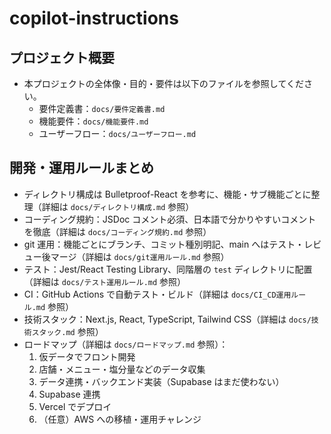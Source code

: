 # copilot-instructions

## プロジェクト概要

- 本プロジェクトの全体像・目的・要件は以下のファイルを参照してください。
  - 要件定義書：`docs/要件定義書.md`
  - 機能要件：`docs/機能要件.md`
  - ユーザーフロー：`docs/ユーザーフロー.md`

## 開発・運用ルールまとめ

- ディレクトリ構成は Bulletproof-React を参考に、機能・サブ機能ごとに整理（詳細は `docs/ディレクトリ構成.md` 参照）
- コーディング規約：JSDoc コメント必須、日本語で分かりやすいコメントを徹底（詳細は `docs/コーディング規約.md` 参照）
- git 運用：機能ごとにブランチ、コミット種別明記、main へはテスト・レビュー後マージ（詳細は `docs/git運用ルール.md` 参照）
- テスト：Jest/React Testing Library、同階層の `test` ディレクトリに配置（詳細は `docs/テスト運用ルール.md` 参照）
- CI：GitHub Actions で自動テスト・ビルド（詳細は `docs/CI_CD運用ルール.md` 参照）
- 技術スタック：Next.js, React, TypeScript, Tailwind CSS（詳細は `docs/技術スタック.md` 参照）
- ロードマップ（詳細は `docs/ロードマップ.md` 参照）：
  1. 仮データでフロント開発
  2. 店舗・メニュー・塩分量などのデータ収集
  3. データ連携・バックエンド実装（Supabase はまだ使わない）
  4. Supabase 連携
  5. Vercel でデプロイ
  6. （任意）AWS への移植・運用チャレンジ
